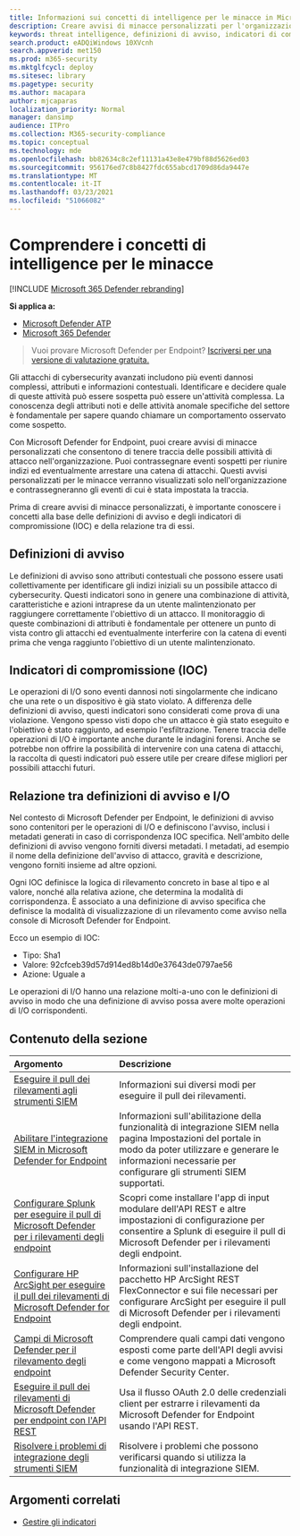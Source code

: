 ```yaml
---
title: Informazioni sui concetti di intelligence per le minacce in Microsoft Defender for Endpoint
description: Creare avvisi di minacce personalizzati per l'organizzazione e apprendere i concetti relativi all'intelligence per le minacce in Microsoft Defender for Endpoint
keywords: threat intelligence, definizioni di avviso, indicatori di compromissione, ioc
search.product: eADQiWindows 10XVcnh
search.appverid: met150
ms.prod: m365-security
ms.mktglfcycl: deploy
ms.sitesec: library
ms.pagetype: security
ms.author: macapara
author: mjcaparas
localization_priority: Normal
manager: dansimp
audience: ITPro
ms.collection: M365-security-compliance
ms.topic: conceptual
ms.technology: mde
ms.openlocfilehash: bb82634c8c2ef11131a43e8e479bf88d5626ed03
ms.sourcegitcommit: 956176ed7c8b8427fdc655abcd1709d86da9447e
ms.translationtype: MT
ms.contentlocale: it-IT
ms.lasthandoff: 03/23/2021
ms.locfileid: "51066082"
---
```

# <a name="understand-threat-intelligence-concepts"></a>Comprendere i concetti di intelligence per le minacce

[!INCLUDE [Microsoft 365 Defender rebranding](../../includes/microsoft-defender.md)]

**Si applica a:**
- [Microsoft Defender ATP](https://go.microsoft.com/fwlink/?linkid=2154037)
- [Microsoft 365 Defender](https://go.microsoft.com/fwlink/?linkid=2118804)



>Vuoi provare Microsoft Defender per Endpoint? [Iscriversi per una versione di valutazione gratuita.](https://www.microsoft.com/microsoft-365/windows/microsoft-defender-atp?ocid=docs-wdatp-threatindicator-abovefoldlink) 

Gli attacchi di cybersecurity avanzati includono più eventi dannosi complessi, attributi e informazioni contestuali. Identificare e decidere quale di queste attività può essere sospetta può essere un'attività complessa. La conoscenza degli attributi noti e delle attività anomale specifiche del settore è fondamentale per sapere quando chiamare un comportamento osservato come sospetto.

Con Microsoft Defender for Endpoint, puoi creare avvisi di minacce personalizzati che consentono di tenere traccia delle possibili attività di attacco nell'organizzazione. Puoi contrassegnare eventi sospetti per riunire indizi ed eventualmente arrestare una catena di attacchi. Questi avvisi personalizzati per le minacce verranno visualizzati solo nell'organizzazione e contrassegneranno gli eventi di cui è stata impostata la traccia.

Prima di creare avvisi di minacce personalizzati, è importante conoscere i concetti alla base delle definizioni di avviso e degli indicatori di compromissione (IOC) e della relazione tra di essi.

## <a name="alert-definitions"></a>Definizioni di avviso
Le definizioni di avviso sono attributi contestuali che possono essere usati collettivamente per identificare gli indizi iniziali su un possibile attacco di cybersecurity. Questi indicatori sono in genere una combinazione di attività, caratteristiche e azioni intraprese da un utente malintenzionato per raggiungere correttamente l'obiettivo di un attacco. Il monitoraggio di queste combinazioni di attributi è fondamentale per ottenere un punto di vista contro gli attacchi ed eventualmente interferire con la catena di eventi prima che venga raggiunto l'obiettivo di un utente malintenzionato.

## <a name="indicators-of-compromise-ioc"></a>Indicatori di compromissione (IOC)
Le operazioni di I/O sono eventi dannosi noti singolarmente che indicano che una rete o un dispositivo è già stato violato. A differenza delle definizioni di avviso, questi indicatori sono considerati come prova di una violazione. Vengono spesso visti dopo che un attacco è già stato eseguito e l'obiettivo è stato raggiunto, ad esempio l'esfiltrazione. Tenere traccia delle operazioni di I/O è importante anche durante le indagini forensi. Anche se potrebbe non offrire la possibilità di intervenire con una catena di attacchi, la raccolta di questi indicatori può essere utile per creare difese migliori per possibili attacchi futuri.

## <a name="relationship-between-alert-definitions-and-iocs"></a>Relazione tra definizioni di avviso e I/O
Nel contesto di Microsoft Defender per Endpoint, le definizioni di avviso sono contenitori per le operazioni di I/O e definiscono l'avviso, inclusi i metadati generati in caso di corrispondenza IOC specifica. Nell'ambito delle definizioni di avviso vengono forniti diversi metadati. I metadati, ad esempio il nome della definizione dell'avviso di attacco, gravità e descrizione, vengono forniti insieme ad altre opzioni.

Ogni IOC definisce la logica di rilevamento concreto in base al tipo e al valore, nonché alla relativa azione, che determina la modalità di corrispondenza. È associato a una definizione di avviso specifica che definisce la modalità di visualizzazione di un rilevamento come avviso nella console di Microsoft Defender for Endpoint.

Ecco un esempio di IOC:
- Tipo: Sha1
- Valore: 92cfceb39d57d914ed8b14d0e37643de0797ae56
- Azione: Uguale a

Le operazioni di I/O hanno una relazione molti-a-uno con le definizioni di avviso in modo che una definizione di avviso possa avere molte operazioni di I/O corrispondenti.

## <a name="in-this-section"></a>Contenuto della sezione

Argomento | Descrizione
:---|:---
[Eseguire il pull dei rilevamenti agli strumenti SIEM](configure-siem.md)| Informazioni sui diversi modi per eseguire il pull dei rilevamenti.
[Abilitare l'integrazione SIEM in Microsoft Defender for Endpoint](enable-siem-integration.md)| Informazioni sull'abilitazione della funzionalità  di integrazione SIEM nella pagina Impostazioni del portale in modo da poter utilizzare e generare le informazioni necessarie per configurare gli strumenti SIEM supportati.
[Configurare Splunk per eseguire il pull di Microsoft Defender per i rilevamenti degli endpoint](configure-siem.md)| Scopri come installare l'app di input modulare dell'API REST e altre impostazioni di configurazione per consentire a Splunk di eseguire il pull di Microsoft Defender per i rilevamenti degli endpoint.
[Configurare HP ArcSight per eseguire il pull dei rilevamenti di Microsoft Defender for Endpoint](configure-arcsight.md)| Informazioni sull'installazione del pacchetto HP ArcSight REST FlexConnector e sui file necessari per configurare ArcSight per eseguire il pull di Microsoft Defender per i rilevamenti degli endpoint.
[Campi di Microsoft Defender per il rilevamento degli endpoint](api-portal-mapping.md) | Comprendere quali campi dati vengono esposti come parte dell'API degli avvisi e come vengono mappati a Microsoft Defender Security Center.
[Eseguire il pull dei rilevamenti di Microsoft Defender per endpoint con l'API REST](pull-alerts-using-rest-api.md) | Usa il flusso OAuth 2.0 delle credenziali client per estrarre i rilevamenti da Microsoft Defender for Endpoint usando l'API REST.
[Risolvere i problemi di integrazione degli strumenti SIEM](troubleshoot-siem.md) | Risolvere i problemi che possono verificarsi quando si utilizza la funzionalità di integrazione SIEM.



## <a name="related-topics"></a>Argomenti correlati
- [Gestire gli indicatori](manage-indicators.md)
